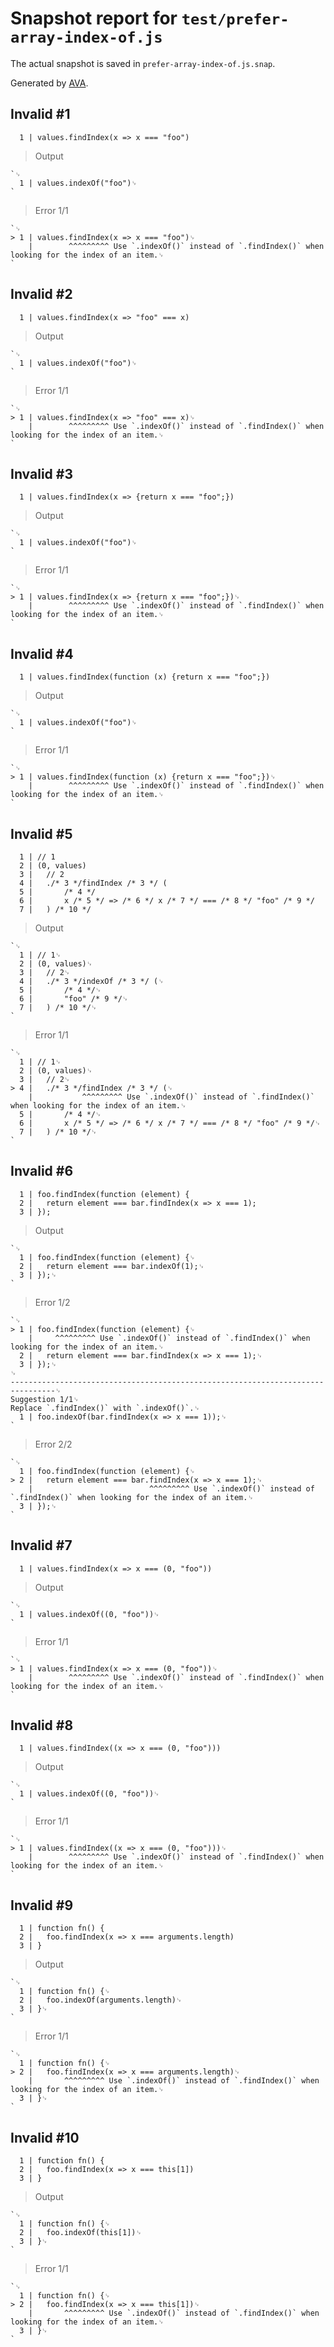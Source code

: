 # Snapshot report for `test/prefer-array-index-of.js`

The actual snapshot is saved in `prefer-array-index-of.js.snap`.

Generated by [AVA](https://avajs.dev).

## Invalid #1
      1 | values.findIndex(x => x === "foo")

> Output

    `␊
      1 | values.indexOf("foo")␊
    `

> Error 1/1

    `␊
    > 1 | values.findIndex(x => x === "foo")␊
        |        ^^^^^^^^^ Use `.indexOf()` instead of `.findIndex()` when looking for the index of an item.␊
    `

## Invalid #2
      1 | values.findIndex(x => "foo" === x)

> Output

    `␊
      1 | values.indexOf("foo")␊
    `

> Error 1/1

    `␊
    > 1 | values.findIndex(x => "foo" === x)␊
        |        ^^^^^^^^^ Use `.indexOf()` instead of `.findIndex()` when looking for the index of an item.␊
    `

## Invalid #3
      1 | values.findIndex(x => {return x === "foo";})

> Output

    `␊
      1 | values.indexOf("foo")␊
    `

> Error 1/1

    `␊
    > 1 | values.findIndex(x => {return x === "foo";})␊
        |        ^^^^^^^^^ Use `.indexOf()` instead of `.findIndex()` when looking for the index of an item.␊
    `

## Invalid #4
      1 | values.findIndex(function (x) {return x === "foo";})

> Output

    `␊
      1 | values.indexOf("foo")␊
    `

> Error 1/1

    `␊
    > 1 | values.findIndex(function (x) {return x === "foo";})␊
        |        ^^^^^^^^^ Use `.indexOf()` instead of `.findIndex()` when looking for the index of an item.␊
    `

## Invalid #5
      1 | // 1
      2 | (0, values)
      3 | 	// 2
      4 | 	./* 3 */findIndex /* 3 */ (
      5 | 		/* 4 */
      6 | 		x /* 5 */ => /* 6 */ x /* 7 */ === /* 8 */ "foo" /* 9 */
      7 | 	) /* 10 */

> Output

    `␊
      1 | // 1␊
      2 | (0, values)␊
      3 | 	// 2␊
      4 | 	./* 3 */indexOf /* 3 */ (␊
      5 | 		/* 4 */␊
      6 | 		"foo" /* 9 */␊
      7 | 	) /* 10 */␊
    `

> Error 1/1

    `␊
      1 | // 1␊
      2 | (0, values)␊
      3 | 	// 2␊
    > 4 | 	./* 3 */findIndex /* 3 */ (␊
        | 	        ^^^^^^^^^ Use `.indexOf()` instead of `.findIndex()` when looking for the index of an item.␊
      5 | 		/* 4 */␊
      6 | 		x /* 5 */ => /* 6 */ x /* 7 */ === /* 8 */ "foo" /* 9 */␊
      7 | 	) /* 10 */␊
    `

## Invalid #6
      1 | foo.findIndex(function (element) {
      2 | 	return element === bar.findIndex(x => x === 1);
      3 | });

> Output

    `␊
      1 | foo.findIndex(function (element) {␊
      2 | 	return element === bar.indexOf(1);␊
      3 | });␊
    `

> Error 1/2

    `␊
    > 1 | foo.findIndex(function (element) {␊
        |     ^^^^^^^^^ Use `.indexOf()` instead of `.findIndex()` when looking for the index of an item.␊
      2 | 	return element === bar.findIndex(x => x === 1);␊
      3 | });␊
    ␊
    --------------------------------------------------------------------------------␊
    Suggestion 1/1␊
    Replace `.findIndex()` with `.indexOf()`.␊
      1 | foo.indexOf(bar.findIndex(x => x === 1));␊
    `

> Error 2/2

    `␊
      1 | foo.findIndex(function (element) {␊
    > 2 | 	return element === bar.findIndex(x => x === 1);␊
        | 	                       ^^^^^^^^^ Use `.indexOf()` instead of `.findIndex()` when looking for the index of an item.␊
      3 | });␊
    `

## Invalid #7
      1 | values.findIndex(x => x === (0, "foo"))

> Output

    `␊
      1 | values.indexOf((0, "foo"))␊
    `

> Error 1/1

    `␊
    > 1 | values.findIndex(x => x === (0, "foo"))␊
        |        ^^^^^^^^^ Use `.indexOf()` instead of `.findIndex()` when looking for the index of an item.␊
    `

## Invalid #8
      1 | values.findIndex((x => x === (0, "foo")))

> Output

    `␊
      1 | values.indexOf((0, "foo"))␊
    `

> Error 1/1

    `␊
    > 1 | values.findIndex((x => x === (0, "foo")))␊
        |        ^^^^^^^^^ Use `.indexOf()` instead of `.findIndex()` when looking for the index of an item.␊
    `

## Invalid #9
      1 | function fn() {
      2 | 	foo.findIndex(x => x === arguments.length)
      3 | }

> Output

    `␊
      1 | function fn() {␊
      2 | 	foo.indexOf(arguments.length)␊
      3 | }␊
    `

> Error 1/1

    `␊
      1 | function fn() {␊
    > 2 | 	foo.findIndex(x => x === arguments.length)␊
        | 	    ^^^^^^^^^ Use `.indexOf()` instead of `.findIndex()` when looking for the index of an item.␊
      3 | }␊
    `

## Invalid #10
      1 | function fn() {
      2 | 	foo.findIndex(x => x === this[1])
      3 | }

> Output

    `␊
      1 | function fn() {␊
      2 | 	foo.indexOf(this[1])␊
      3 | }␊
    `

> Error 1/1

    `␊
      1 | function fn() {␊
    > 2 | 	foo.findIndex(x => x === this[1])␊
        | 	    ^^^^^^^^^ Use `.indexOf()` instead of `.findIndex()` when looking for the index of an item.␊
      3 | }␊
    `

